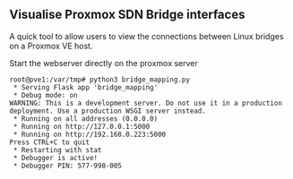 ## Visualise Proxmox SDN Bridge interfaces

A quick tool to allow users to view the connections between Linux bridges on a Proxmox VE host. 

Start the webserver directly on the proxmox server 

```
root@pve1:/var/tmp# python3 bridge_mapping.py
 * Serving Flask app 'bridge_mapping'
 * Debug mode: on
WARNING: This is a development server. Do not use it in a production deployment. Use a production WSGI server instead.
 * Running on all addresses (0.0.0.0)
 * Running on http://127.0.0.1:5000
 * Running on http://192.168.0.223:5000
Press CTRL+C to quit
 * Restarting with stat
 * Debugger is active!
 * Debugger PIN: 577-998-005
```

